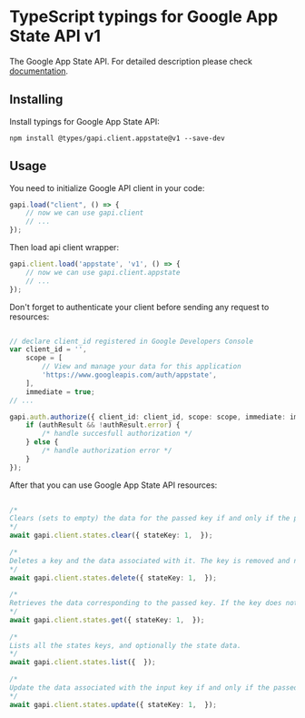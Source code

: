 # TypeScript typings for Google App State API v1
The Google App State API.
For detailed description please check [documentation](https://developers.google.com/games/services/web/api/states).

## Installing

Install typings for Google App State API:
```
npm install @types/gapi.client.appstate@v1 --save-dev
```

## Usage

You need to initialize Google API client in your code:
```typescript
gapi.load("client", () => { 
    // now we can use gapi.client
    // ... 
});
```

Then load api client wrapper:
```typescript
gapi.client.load('appstate', 'v1', () => {
    // now we can use gapi.client.appstate
    // ... 
});
```

Don't forget to authenticate your client before sending any request to resources:
```typescript

// declare client_id registered in Google Developers Console
var client_id = '',
    scope = [     
        // View and manage your data for this application
        'https://www.googleapis.com/auth/appstate',
    ],
    immediate = true;
// ...

gapi.auth.authorize({ client_id: client_id, scope: scope, immediate: immediate }, authResult => {
    if (authResult && !authResult.error) {
        /* handle succesfull authorization */
    } else {
        /* handle authorization error */
    }
});            
```

After that you can use Google App State API resources:

```typescript 
    
/* 
Clears (sets to empty) the data for the passed key if and only if the passed version matches the currently stored version. This method results in a conflict error on version mismatch.  
*/
await gapi.client.states.clear({ stateKey: 1,  }); 
    
/* 
Deletes a key and the data associated with it. The key is removed and no longer counts against the key quota. Note that since this method is not safe in the face of concurrent modifications, it should only be used for development and testing purposes. Invoking this method in shipping code can result in data loss and data corruption.  
*/
await gapi.client.states.delete({ stateKey: 1,  }); 
    
/* 
Retrieves the data corresponding to the passed key. If the key does not exist on the server, an HTTP 404 will be returned.  
*/
await gapi.client.states.get({ stateKey: 1,  }); 
    
/* 
Lists all the states keys, and optionally the state data.  
*/
await gapi.client.states.list({  }); 
    
/* 
Update the data associated with the input key if and only if the passed version matches the currently stored version. This method is safe in the face of concurrent writes. Maximum per-key size is 128KB.  
*/
await gapi.client.states.update({ stateKey: 1,  });
```